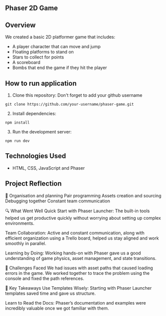 ## Phaser 2D Game

## Overview

We created a basic 2D platformer game that includes:

- A player character that can move and jump
- Floating platforms to stand on
- Stars to collect for points
- A scoreboard
- Bombs that end the game if they hit the player

## How to run application

1. Clone this repository:
   Don't forget to add your github username

```
git clone https://github.com/your-username/phaser-game.git
```

2. Install dependencies:

```
npm install
```

3. Run the development server:

```
npm run dev
```

## Technologies Used

- HTML, CSS, JavaScript and Phaser

## Project Reflection

🧠 Organisation and planning
Pair programming
Assets creation and sourcing
Debugging together
Constant team communication

🔍 What Went Well
Quick Start with Phaser Launcher: The built-in tools helped us get productive quickly without worrying about setting up complex environments.

Team Collaboration: Active and constant communication, along with efficient organization using a Trello board, helped us stay aligned and work smoothly in parallel.

Learning by Doing: Working hands-on with Phaser gave us a good understanding of game physics, asset management, and state transitions.

🚧 Challenges Faced
We had issues with asset paths that caused loading errors in the game. We worked together to trace the problem using the console and fixed the path references.

🌱 Key Takeaways
Use Templates Wisely: Starting with Phaser Launcher templates saved time and gave us structure.

Learn to Read the Docs: Phaser’s documentation and examples were incredibly valuable once we got familiar with them.
